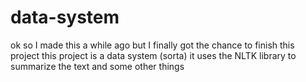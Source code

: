 # data-system
ok so I made this a while ago but I finally got the chance to finish this project this project is a data system (sorta) it uses the NLTK library to summarize the text and some other things
